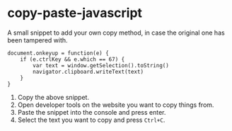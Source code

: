 # copy-paste-javascript

A small snippet to add your own copy method, in case the original one has been tampered with.

```
document.onkeyup = function(e) {
    if (e.ctrlKey && e.which == 67) {
        var text = window.getSelection().toString()
        navigator.clipboard.writeText(text)
    }
}
```

1. Copy the above snippet.
2. Open developer tools on the website you want to copy things from.
3. Paste the snippet into the console and press enter.
4. Select the text you want to copy and press `Ctrl+C`.
